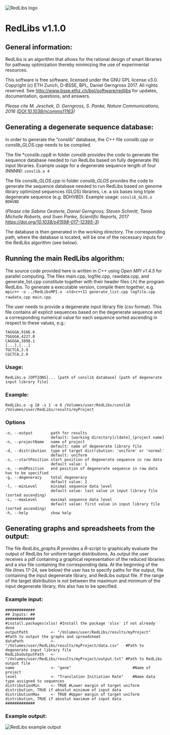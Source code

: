 ![RedLibs logo](http://www.bpl.ethz.ch/software/redlibs/RedLibs200px.png)
# RedLibs v1.1.0
## General information:
RedLibs is an algorithm that allows for the rational design of smart libraries for pathway optimization thereby minimizing the use of experimental resources.

This software is free software, licensed under the GNU GPL license v3.0. Copyright (c) ETH Zurich, D-BSSE, BPL, Daniel Gerngross 2017. All rights reserved. See http://www.bsse.ethz.ch/bpl/software/redlibs for updates, documentation, questions, and answers.

*Please cite M. Jeschek, D. Gerngross, S. Panke, Nature Communications, 2016 ([DOI:10.1038/ncomms11163](http://www.nature.com/articles/ncomms11163))*

## Generating a degenerate sequence database:
In order to generate the “conslib” database, the *C++* file *conslib.cpp* or *conslib_GLOS.cpp* needs to be compiled.

The file *conslib.cpp8 in folder *conslib* provides the code to generate the sequence database needed to run RedLibs based on fully degenerate (N) input libraries. Example usage for a degenerate sequence length of four (NNNN): `conslib.o 4`

The file *conslib_GLOS.cpp* in folder *conslib_GLOS* provides the code to generate the sequence database needed to run RedLibs based on genome library optimized sequences (GLOS) libraries, i.e. a six bases long triple degenerate sequence (e.g. BDHVBD). Example usage: `conslib_GLOS.o BDHVBD`

(*Please cite Sabine Oesterle, Daniel Gerngross, Steven Schmitt, Tania Michelle Roberts, and Sven Panke, Scientific Reports, 2017 https://doi.org/10.1038/s41598-017-12395-3*)

The database is then generated in the working directory. The corresponding path, where the database is located, will be one of the necessary inputs for the RedLibs algorithm (see below).

## Running the main RedLibs algorithm:
The source code provided here is written in *C++* using *Open MPI v1.4.5* for parallel computing. The files main.cpp, logfile.cpp, rawdata.cpp, and generate_list.cpp constitute together with their header files (.h) the program RedLibs. To generate a executable version, compile them together, e.g. `mpic++ -o ../RedLibsMPI.o -std=c++11 generate_list.cpp logfile.cpp rawdata.cpp main.cpp`.

The user needs to provide a degenerate input library file (csv format). This file contains all explicit sequences based on the degenerate sequence and a corresponding numerical value for each sequence sorted ascending in respect to these values, e.g.:

```
TAGGGA,9166.6
TGGGGA,4227.0
CAGGGA,3898.1
[...],[...]
TGCTCA,2.9
CGCTCA,2.9
```

### Usage:
`RedLibs.o [OPTIONS]... [path of conslib database] [path of degenerate input library file]`

### Example:
`RedLibs.o -g 18 -s 1 -e 6 /Volumes/user/RedLibs/conslib /Volumes/user/RedLibs/results/myProject`

### Options
```
-o, --output		path for results
                    default: [working directory]/[date]_[project name]
-n, --projectName	name of project
                    default: name of degenerate library file
-d, --distribution	type of target distribution: 'uniform' or 'normal'
                    default: uniform
-s, --startPosition	start position of degenerate sequence in raw data
                    default value: 1
-e, --endPosition	end position of degenerate sequence in raw data has to be specified
-g, --degeneracy	total degeneracy
                    default value: 2
-l, --minLevel		minimal sequence data level
                    default value: last value in input library file (sorted ascending)
-L, --maxLevel		maximal sequence data level
                    default value: first value in input library file (sorted ascending)
-h, --help          show help
```

## Generating graphs and spreadsheets from the output:
The file *RedLibs_graphs.R* provides a *R*-script to graphically evaluate the output of RedLibs for uniform target distributions. As output the user receives a pdf containing a graphical representation of the reduced libraries and a xlsx file containing the corresponding data. At the beginning of the file (lines 17-24, see below) the user has to specify paths for the output, file containing the input degenerate library, and RedLibs output file. If the range of the target distribution is not between the maximum and minimum of the input degenerate library, this also has to be specified.
### Example input:
```
#############
## Inputs: ##
#############
#install.packages(xlsx) #Install the package 'xlsx' if not already done
outputPath          <- "/Volumes/user/RedLibs/results/myProject"            #Path to output the graphs and spreadsheet
dataPath            <- "/Volumes/user/RedLibs/results/myProject/data.csv"   #Path to degenerate input library file
RedLibsOutputPath   <- "/Volumes/user/RedLibs/results/myProject/output.txt" #Path to RedLibs output file
name                <- "gene"                           #Name of project
level               <- "Translation Initiation Rate"    #Name data type assigned to sequences
distributionMin     <- TRUE #Lower margin of target uniform distribution, TRUE if absolut minimum of input data
distributionMax     <- TRUE #Upper margin of target uniform distribution, TRUE if absolut maximum of input data
#############
```
### Example output:
![RedLibs example output](http://www.bpl.ethz.ch/software/redlibs/RedLibs_output_example.png)
